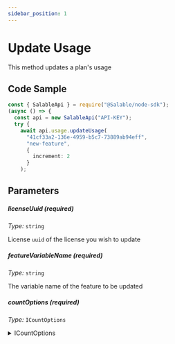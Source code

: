 ```yaml
---
sidebar_position: 1
---
```


# Update Usage

This method updates a plan's usage

## Code Sample

```typescript
const { SalableApi } = require("@Salable/node-sdk");
(async () => {
  const api = new SalableApi("API-KEY");
  try {
    await api.usage.updateUsage(
      "41cf33a2-136e-4959-b5c7-73889ab94eff",
      "new-feature",
      {
        increment: 2
      }
    );

```

## Parameters

##### licenseUuid (_required_)

_Type:_ `string`

License `uuid` of the license you wish to update

##### featureVariableName (_required_)

_Type:_ `string`

The variable name of the feature to be updated

##### countOptions (_required_)

_Type:_ `ICountOptions`

<details>
  <summary>ICountOptions</summary>
  <div>
    increment: <code>number</code>
    <br />
    <em>Amount by which you want to increment the usage. Has to be a postive integer.</em>
  </div>
</details>
